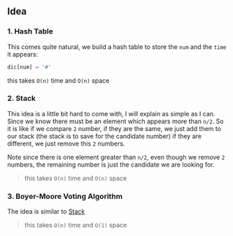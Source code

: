 ## Idea

### 1. Hash Table

This comes quite natural, we build a hash table to store the `num` and the `time` it appears:

```python
dic[num] = '#'  
```

this takes `O(n)` time and `O(n)` space

### 2. Stack

This idea is a little bit hard to come with, I will explain as simple as I can. Since we know
there must be an element which appears more than `n/2`. So it is like if we compare `2` number, 
if they are the same, we just add them to our stack (the stack is to save for the candidate number)
if they are different, we just remove this `2` numbers.

Note since there is one element greater than `n/2`, even though we remove `2` numbers, the remaining number
is just the candidate we are looking for. 

> this takes `O(n)` time and `O(n)` space


### 3. Boyer-Moore Voting Algorithm

The idea is similar to [Stack](https://github.com/HeroKillerEver/LeetCode/blob/master/169-majority-element/README.md#2-stack)

> this takes `O(n)` time and `O(1)` space

